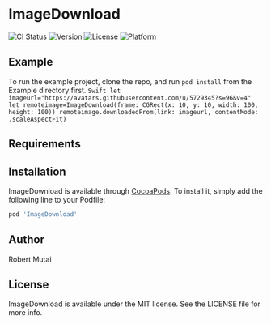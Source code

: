 # ImageDownload

[![CI Status](https://img.shields.io/travis/5929341/ImageDownload.svg?style=flat)](https://travis-ci.org/5929341/ImageDownload)
[![Version](https://img.shields.io/cocoapods/v/ImageDownload.svg?style=flat)](https://cocoapods.org/pods/ImageDownload)
[![License](https://img.shields.io/cocoapods/l/ImageDownload.svg?style=flat)](https://cocoapods.org/pods/ImageDownload)
[![Platform](https://img.shields.io/cocoapods/p/ImageDownload.svg?style=flat)](https://cocoapods.org/pods/ImageDownload)

## Example

To run the example project, clone the repo, and run `pod install` from the Example directory first.
    ```Swift
        let imageurl="https://avatars.githubusercontent.com/u/5729345?s=96&v=4"
        let remoteimage=ImageDownload(frame: CGRect(x: 10, y: 10, width: 100, height: 100))
        remoteimage.downloadedFrom(link: imageurl, contentMode: .scaleAspectFit)
    ```

## Requirements

## Installation

ImageDownload is available through [CocoaPods](https://cocoapods.org). To install
it, simply add the following line to your Podfile:

```ruby
pod 'ImageDownload'
```

## Author

Robert Mutai

## License

ImageDownload is available under the MIT license. See the LICENSE file for more info.
